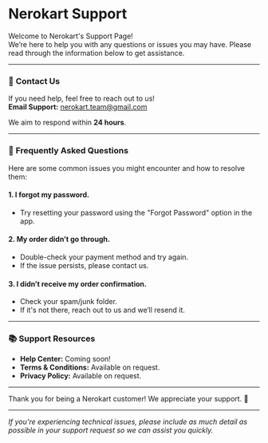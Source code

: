 # Nerokart Support

Welcome to Nerokart's Support Page!  
We’re here to help you with any questions or issues you may have. Please read through the information below to get assistance.

---

### 📧 **Contact Us**

If you need help, feel free to reach out to us!  
**Email Support:** [nerokart.team@gmail.com](mailto:nerokart.team@gmail.com)

We aim to respond within **24 hours**.

---

### 🚨 **Frequently Asked Questions**

Here are some common issues you might encounter and how to resolve them:

#### 1. **I forgot my password.**
- Try resetting your password using the "Forgot Password" option in the app.

#### 2. **My order didn’t go through.**
- Double-check your payment method and try again.
- If the issue persists, please contact us.

#### 3. **I didn’t receive my order confirmation.**
- Check your spam/junk folder.
- If it's not there, reach out to us and we’ll resend it.

---

### 📚 **Support Resources**

- **Help Center:** Coming soon!  
- **Terms & Conditions:** Available on request.  
- **Privacy Policy:** Available on request.  

---

Thank you for being a Nerokart customer! We appreciate your support. 🙏

---

*If you're experiencing technical issues, please include as much detail as possible in your support request so we can assist you quickly.*
